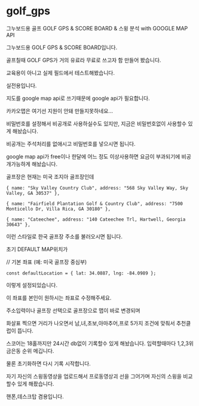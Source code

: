 # golf_gps
그누보드용 골프 GOLF GPS &amp; SCORE BOARD &amp; 스윙 분석 with GOOGLE MAP API 

그누보드용 GOLF GPS & SCORE BOARD입니다.

골프칠때 GOLF GPS가 거의 유료라 무료로 쓰고자 함 만들어 봤습니다.

교육용이 아니고 실제 필드에서 테스트해봤습니다.

실전용입니다.

 

지도를 google map api로 쓰기때문에 google api가 필요합니다.

<!-- Google Maps API 로드 -->

<script async defer

src="https://maps.googleapis.com/maps/api/js?key=YOUR-GOOGLE-API&libraries=geometry,places&callback=initMap">

</script>

카카오맵은 여기선 지원이 안돼 만들지못하네요...

 

비밀번호를 설정해서 비공개로 사용하실수도 있지만, 지금은 비밀번호없이 사용할수 있게 해놨습니다.

비공개는 주석처리를 없애시고 비밀번호를 넣으시면 됩니다.

google map api가 free이나 한달에 어느 정도 이상사용하면 요금이 부과되기에 비공개가능하게 해놨습니다.

 

골프장은 현재는 미국 조지아 골프장인데 

    { name: "Sky Valley Country Club", address: "568 Sky Valley Way, Sky Valley, GA 30537" },

    { name: "Fairfield Plantation Golf & Country Club", address: "7500 Monticello Dr, Villa Rica, GA 30180" },

    { name: "Cateechee", address: "140 Cateechee Trl, Hartwell, Georgia 30643" },

이런 스타일로 한국 골프장 주소를 불러오시면 됩니다.

초기 DEFAULT MAP위치가

// 기본 좌표 (예: 미국 골프장 중심부)

    const defaultLocation = { lat: 34.0887, lng: -84.0989 };  

이렇게 설정되있습니다.

이 좌표를 본인이 원하시는 좌표로 수정해주세요.

 

주소입력이나 골프장 선택으로 골프장으로 맵이 바로 변경되며

화살표 찍으면 거리가 나오면서 남,녀,초보,아마추어,프로 5가지 조건에 맞춰서 추천클럽이 뜹니다.

스코어는 18홀까지만 24시간 db없이 기록할수 있게 해놨습니다. 입력할때마다 1,2,3위 금은동 순위 메깁니다.

물론 초기화하면 다시 기록 시작합니다.

 

자기 자신의 스윙동영상을 업로드해서 프로동영상괴 선을 그어가며 자신의 스윙을 비교할수 있게 해좠습니다.

핸폰,데스크탑 겸용입니다.

